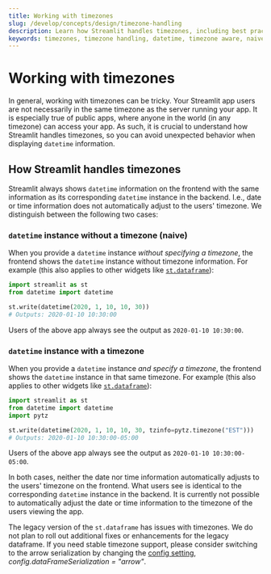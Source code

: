 ```yaml
---
title: Working with timezones
slug: /develop/concepts/design/timezone-handling
description: Learn how Streamlit handles timezones, including best practices for displaying datetime information across different user timezones.
keywords: timezones, timezone handling, datetime, timezone aware, naive datetime, timezone conversion, time display, international users, timezone best practices
---
```


# Working with timezones

In general, working with timezones can be tricky. Your Streamlit app users are not necessarily in the same timezone as the server running your app. It is especially true of public apps, where anyone in the world (in any timezone) can access your app. As such, it is crucial to understand how Streamlit handles timezones, so you can avoid unexpected behavior when displaying `datetime` information.

## How Streamlit handles timezones

Streamlit always shows `datetime` information on the frontend with the same information as its corresponding `datetime` instance in the backend. I.e., date or time information does not automatically adjust to the users' timezone. We distinguish between the following two cases:

### **`datetime` instance without a timezone (naive)**

When you provide a `datetime` instance _without specifying a timezone_, the frontend shows the `datetime` instance without timezone information. For example (this also applies to other widgets like [`st.dataframe`](/develop/api-reference/data/st.dataframe)):

```python
import streamlit as st
from datetime import datetime

st.write(datetime(2020, 1, 10, 10, 30))
# Outputs: 2020-01-10 10:30:00
```

Users of the above app always see the output as `2020-01-10 10:30:00`.

### **`datetime` instance with a timezone**

When you provide a `datetime` instance _and specify a timezone_, the frontend shows the `datetime` instance in that same timezone. For example (this also applies to other widgets like [`st.dataframe`](/develop/api-reference/data/st.dataframe)):

```python
import streamlit as st
from datetime import datetime
import pytz

st.write(datetime(2020, 1, 10, 10, 30, tzinfo=pytz.timezone("EST")))
# Outputs: 2020-01-10 10:30:00-05:00
```

Users of the above app always see the output as `2020-01-10 10:30:00-05:00`.

In both cases, neither the date nor time information automatically adjusts to the users' timezone on the frontend. What users see is identical to the corresponding `datetime` instance in the backend. It is currently not possible to automatically adjust the date or time information to the timezone of the users viewing the app.

<Note>

The legacy version of the `st.dataframe` has issues with timezones. We do not plan to roll out additional fixes or enhancements for the legacy dataframe. If you need stable timezone support, please consider switching to the arrow serialization by changing the [config setting](/develop/concepts/configuration), _config.dataFrameSerialization = "arrow"_.

</Note>
